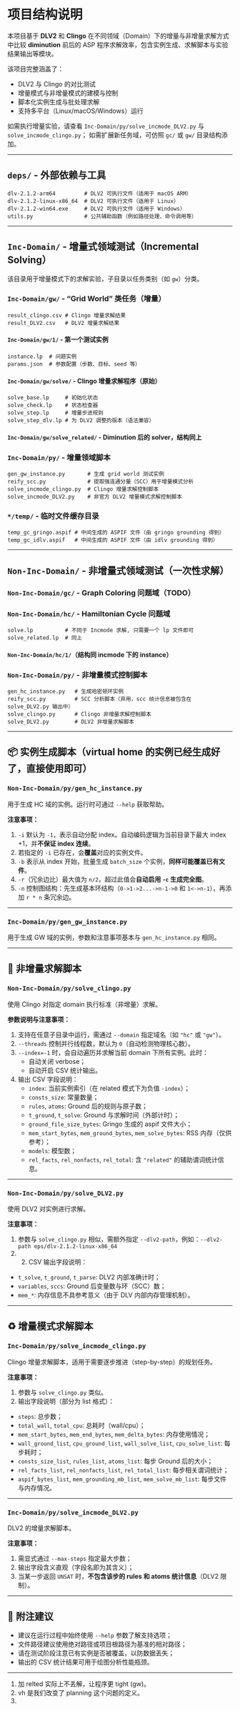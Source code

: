 
# 项目结构说明

本项目基于 **DLV2** 和 **Clingo** 在不同领域（Domain）下的增量与非增量求解方式中比较 **diminution** 前后的 ASP 程序求解效率，包含实例生成、求解脚本与实验结果输出等模块。

该项目完整涵盖了：

- DLV2 与 Clingo 的对比测试
- 增量模式与非增量模式的建模与控制
- 脚本化实例生成与批处理求解
- 支持多平台（Linux/macOS/Windows）运行

如需执行增量实验，请查看 `Inc-Domain/py/solve_incmode_DLV2.py` 与 `solve_incmode_clingo.py`；
如需扩展新任务域，可仿照 `gc/` 或 `gw/` 目录结构添加。


---

## `deps/` - 外部依赖与工具

```
dlv-2.1.2-arm64         # DLV2 可执行文件（适用于 macOS ARM）  
dlv-2.1.2-linux-x86_64  # DLV2 可执行文件（适用于 Linux）  
dlv-2.1.2-win64.exe     # DLV2 可执行文件（适用于 Windows）  
utils.py                # 公共辅助函数（例如路径处理、命令调用等）
```

---

## `Inc-Domain/` - 增量式领域测试（Incremental Solving）

该目录用于增量模式下的求解实验，子目录以任务类别（如 `gw`）分类。

### `Inc-Domain/gw/` - “Grid World” 类任务（增量）

```
result_clingo.csv # Clingo 增量求解结果  
result_DLV2.csv   # DLV2 增量求解结果
```

#### `Inc-Domain/gw/1/` - 第一个测试实例

```
instance.lp  # 问题实例  
params.json  # 参数配置（步数、目标、seed 等）
```

#### `Inc-Domain/gw/solve/` - Clingo 增量求解程序（原始）

```
solve_base.lp     # 初始化状态  
solve_check.lp    # 状态检查器  
solve_step.lp     # 增量步进规则  
solve_step_dlv.lp # 为 DLV2 调整的版本（语法兼容）
```

#### `Inc-Domain/gw/solve_related/` - Diminution 后的 solver，结构同上


### `Inc-Domain/py/` - 增量领域脚本

```
gen_gw_instance.py       # 生成 grid world 测试实例  
reify_scc.py             # 提取强连通分量（SCC）用于增量模式分析  
solve_incmode_clingo.py  # Clingo 增量求解控制脚本  
solve_incmode_DLV2.py    # 非官方 DLV2 增量模式求解控制脚本
```

### `*/temp/` - 临时文件缓存目录

```
temp_gc_gringo.aspif # 中间生成的 ASPIF 文件（由 gringo grounding 得到）
temp_gc_idlv.aspif   # 中间生成的 ASPIF 文件（由 idlv grounding 得到）
```

---

## `Non-Inc-Domain/` - 非增量式领域测试（一次性求解）

### `Non-Inc-Domain/gc/` - Graph Coloring 问题域（TODO）

### `Non-Inc-Domain/hc/` - Hamiltonian Cycle 问题域

```
solve.lp          # 不同于 Incmode 求解, 只需要一个 lp 文件即可
solve_related.lp  # 同上
```

#### `Non-Inc-Domain/hc/1/`（结构同 incmode 下的 instance）


### `Non-Inc-Domain/py/` - 非增量模式控制脚本

```
gen_hc_instance.py   # 生成哈密顿环实例  
reify_scc.py         # SCC 分析脚本（弃用，scc 统计信息被包含在 solve_DLV2.py 输出中）  
solve_clingo.py      # Clingo 非增量求解控制脚本  
solve_DLV2.py        # DLV2 非增量求解脚本
```

---



## 📦 实例生成脚本（virtual home 的实例已经生成好了，直接使用即可）

### `Non-Inc-Domain/py/gen_hc_instance.py`

用于生成 HC 域的实例。运行时可通过 `--help` 获取帮助。

**注意事项：**
1. `-i` 默认为 `-1`，表示自动分配 index。自动编码逻辑为当前目录下最大 index +1，并**不保证 index 连续**。
2. 若指定的 `-i` 已存在，会**覆盖**对应的实例文件。
3. `-b` 表示从 index 开始，批量生成 `batch_size` 个实例，**同样可能覆盖已有文件**。
4. `-r`（冗余边比）最大值为 `n/2`，超过此值会**自动启用 `-c` 生成完全图**。
5. `-n` 控制图结构：先生成基本环结构（`0->1->2...->n-1->0` 和 `1<->n-1`），再添加 `r * n` 条冗余边。

---

### `Inc-Domain/py/gen_gw_instance.py`

用于生成 GW 域的实例，参数和注意事项基本与 `gen_hc_instance.py` 相同。

---

## 🧮 非增量求解脚本

### `Non-Inc-Domain/py/solve_clingo.py`

使用 Clingo 对指定 domain 执行标准（非增量）求解。

**参数说明与注意事项：**
1. 支持在任意子目录中运行，需通过 `--domain` 指定域名（如 `"hc"` 或 `"gw"`）。
2. `--threads` 控制并行线程数，默认为 `0`（自动检测物理核心数）。
3. `--index=-1` 时，会自动遍历并求解当前 domain 下所有实例。此时：
   - 自动关闭 verbose；
   - 自动开启 CSV 统计输出。
4. 输出 CSV 字段说明：
   - `index`: 当前实例索引（在 related 模式下为负值 `-index`）；
   - `consts_size`: 常量数量；
   - `rules`, `atoms`: Ground 后的规则与原子数；
   - `t_ground`, `t_solve`: Ground 与求解时间（外部计时）；
   - `ground_file_size_bytes`: Gringo 生成的 aspif 文件大小；
   - `mem_start_bytes`, `mem_ground_bytes`, `mem_solve_bytes`: RSS 内存（仅供参考）；
   - `models`: 模型数；
   - `rel_facts`, `rel_nonfacts`, `rel_total`: 含 `"related"` 的辅助谓词统计信息。

---

### `Non-Inc-Domain/py/solve_DLV2.py`

使用 DLV2 对实例进行求解。

**注意事项：**
1. 参数与 `solve_clingo.py` 相似，需额外指定 `--dlv2-path`，例如：`--dlv2-path eps/dlv-2.1.2-linux-x86_64`
2. 2. CSV 输出字段说明：
- `t_solve`, `t_ground`, `t_parse`: DLV2 内部准确计时；
- `variables`, `sccs`: Ground 后变量数与环（SCC）数；
- `mem_*`: 内存信息不具参考意义（由于 DLV 内部内存管理机制）。

---

## ♻️ 增量模式求解脚本

### `Inc-Domain/py/solve_incmode_clingo.py`

Clingo 增量求解脚本，适用于需要逐步推进（step-by-step）的规划任务。

**注意事项：**
1. 参数与 `solve_clingo.py` 类似。
2. 输出字段说明（部分为 list 格式）：
- `steps`: 总步数；
- `total_wall`, `total_cpu`: 总耗时（wall/cpu）；
- `mem_start_bytes`, `mem_end_bytes`, `mem_delta_bytes`: 内存使用情况；
- `wall_ground_list`, `cpu_ground_list`, `wall_solve_list`, `cpu_solve_list`: 每步耗时；
- `consts_size_list`, `rules_list`, `atoms_list`: 每步 Ground 后的大小；
- `rel_facts_list`, `rel_nonfacts_list`, `rel_total_list`: 每步相关谓词统计；
- `aspif_bytes_list`, `mem_grounding_mb_list`, `mem_solve_mb_list`: 每步文件与内存情况。

---

### `Inc-Domain/py/solve_incmode_DLV2.py`

DLV2 的增量求解脚本。

**注意事项：**
1. 需显式通过 `--max-steps` 指定最大步数；
2. 输出字段含义直观（字段名即为其含义）；
3. 当某一步返回 `UNSAT` 时，**不包含该步的 rules 和 atoms 统计信息**（DLV2 限制）。

---

## 🧠 附注建议

- 建议在运行过程中始终使用 `--help` 参数了解支持选项；
- 文件路径建议使用绝对路径或项目根路径为基准的相对路径；
- 请在测试阶段注意已有实例是否被覆盖，以防数据丢失；
- 输出的 CSV 统计结果可用于绘图分析性能瓶颈。

---
1. 加 relted 实际上不丢解，让程序更 tight (gw)。
2. vh 是我们改变了 planning 这个问题的定义。
3. 